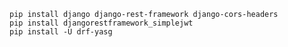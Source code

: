 `pip install django django-rest-framework django-cors-headers`  
`pip install djangorestframework_simplejwt`  
`pip install -U drf-yasg`  
